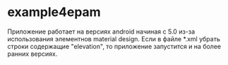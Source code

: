 # example4epam
Приложение работает на версиях android начиная с 5.0 из-за использования элементнов material design. 
Если в файле *.xml убрать строки содержащие "elevation", то приложение запустится и на более ранних
версиях.
